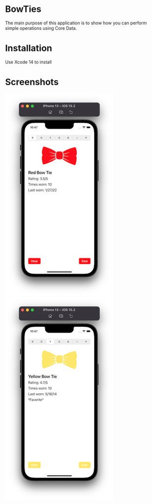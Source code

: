 # BowTies

The main purpose of this application is to show how you can perform simple operations using Core Data. 

# Installation

Use Xcode 14 to install

# Screenshots

![Screenshot 1](https://github.com/slemeshaev/BowTies/blob/main/BowTies/Utilities/Screenshots/Screenshot_01.png)
![Screenshot 2](https://github.com/slemeshaev/BowTies/blob/main/BowTies/Utilities/Screenshots/Screenshot_02.png)
